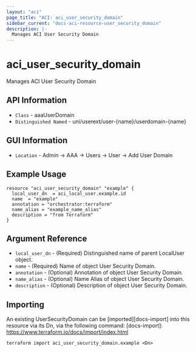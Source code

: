 ```yaml
---
layout: "aci"
page_title: "ACI: aci_user_security_domain"
sidebar_current: "docs-aci-resource-user_security_domain"
description: |-
  Manages ACI User Security Domain
---
```


# aci_user_security_domain #
Manages ACI User Security Domain

## API Information ##
* `Class` - aaaUserDomain
* `Distinguished Named` - uni/userext/user-{name}/userdomain-{name}

## GUI Information ##
* `Location` - Admin -> AAA -> Users -> User -> Add User Domain

## Example Usage ##

```hcl
resource "aci_user_security_domain" "example" {
  local_user_dn  = aci_local_user.example.id
  name  = "example"
  annotation = "orchestrator:terraform"
  name_alias = "example_name_alias"
  description = "from Terraform"
}
```

## Argument Reference ##
* `local_user_dn` - (Required) Distinguished name of parent LocalUser object.
* `name` - (Required) Name of object User Security Domain.
* `annotation` - (Optional) Annotation of object User Security Domain.
* `name_alias` - (Optional) Name Alias of object User Security Domain.
* `description` - (Optional) Description of object User Security Domain.

## Importing ##
An existing UserSecurityDomain can be [imported][docs-import] into this resource via its Dn, via the following command:
[docs-import]: https://www.terraform.io/docs/import/index.html

```
terraform import aci_user_security_domain.example <Dn>
```